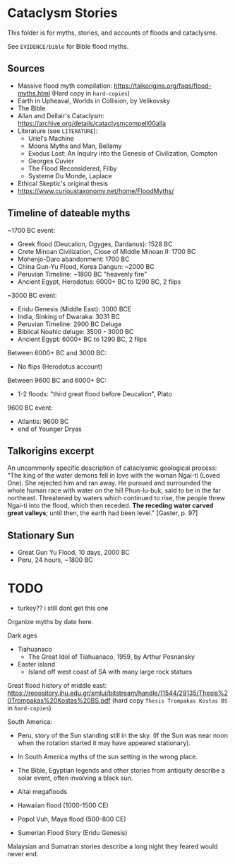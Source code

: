 # Cataclysm Stories

This folder is for myths, stories, and accounts of floods and cataclysms.

See `EVIDENCE/bible` for Bible flood myths.

## Sources

- Massive flood myth compilation: https://talkorigins.org/faqs/flood-myths.html (Hard copy in `hard-copies`)
- Earth in Upheaval, Worlds in Collision, by Velikovsky
- The Bible
- Allan and Dellair's Cataclysm: https://archive.org/details/cataclysmcompell00alla
- Literature (see `LITERATURE`):
	- Uriel's Machine
	- Moons Myths and Man, Bellamy
	- Exodus Lost: An Inquiry into the Genesis of Civilization, Compton
	- Georges Cuvier
	- The Flood Reconsidered, Filby
	- Systeme Du Monde, Laplace
- Ethical Skeptic's original thesis
- https://www.curioustaxonomy.net/home/FloodMyths/

## Timeline of dateable myths

~1700 BC event:
- Greek flood (Deucalion, Ogyges, Dardanus): 1528 BC
- Crete Minoan Civilization, Close of Middle Minoan II: 1700 BC
- Mohenjo-Daro abandonment: 1700 BC
- China Gun-Yu Flood, Korea Dangun: ~2000 BC
- Peruvian Timeline: ~1800 BC "heavenly fire"
- Ancient Egypt, Herodotus: 6000+ BC to 1290 BC, 2 flips

~3000 BC event:
- Eridu Genesis (Middle East): 3000 BCE
- India, Sinking of Dwaraka: 3031 BC
- Peruvian Timeline: 2900 BC Deluge
- Biblical Noahic deluge: 3500 - 3000 BC
- Ancient Egypt: 6000+ BC to 1290 BC, 2 flips

Between 6000+ BC and 3000 BC:
- No flips (Herodotus account)

Between 9600 BC and 6000+ BC:
- 1-2 floods: "third great flood before Deucalion", Plato

9600 BC event:
- Atlantis: 9600 BC
- end of Younger Dryas

## Talkorigins excerpt

An uncommonly specific description of cataclysmic geological process: "The king of the water demons fell in love with the woman Ngai-ti (Loved One). She rejected him and ran away. He pursued and surrounded the whole human race with water on the hill Phun-lu-buk, said to be in the far northeast. Threatened by waters which continued to rise, the people threw Ngai-ti into the flood, which then receded. **The receding water carved great valleys**; until then, the earth had been level." [Gaster, p. 97]

## Stationary Sun

- Great Gun Yu Flood, 10 days, 2000 BC
- Peru, 24 hours, ~1800 BC

# TODO

- turkey?? i still dont get this one

Organize myths by date here.

Dark ages

- Tiahuanaco
	- The Great Idol of Tiahuanaco, 1959, by Arthur Posnansky
- Easter island
	- Island off west coast of SA with many large rock statues

Great flood history of middle east: https://repository.ihu.edu.gr/xmlui/bitstream/handle/11544/29135/Thesis%20Trompakas%20Kostas%20BS.pdf (hard copy `Thesis Trompakas Kostas BS` in `hard-copies`)

South America:
- Peru, story of the Sun standing still in the sky. (If the Sun was near noon when the rotation started it may have appeared stationary).
- In South America myths of the sun setting in the wrong place.

- The Bible, Egyptian legends and other stories from antiquity describe a solar event, often involving a black sun.
- Altai megafloods
- Hawaiian flood (1000-1500 CE)
- Popol Vuh, Maya flood (500-800 CE)
- Sumerian Flood Story (Eridu Genesis)

Malaysian and Sumatran stories describe a long night they feared would never end.
